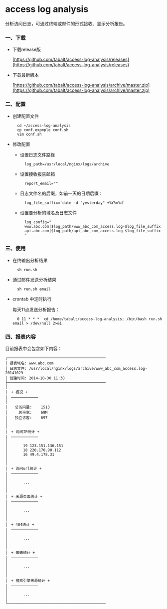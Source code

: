 access log analysis
==================

分析访问日志，可通过终端或邮件的形式接收、显示分析报告。

### 一、下载

* 下载release版

	[https://github.com/tabalt/access-log-analysis/releases](https://github.com/tabalt/access-log-analysis/releases)

* 下载最新版本

	[https://github.com/tabalt/access-log-analysis/archive/master.zip](https://github.com/tabalt/access-log-analysis/archive/master.zip)


### 二、配置

* 创建配置文件

		cd ~/access-log-analysis
		cp conf.expmple conf.sh
		vim conf.sh

* 修改配置

	* 设置日志文件路径

			log_path=/usr/local/nginx/logs/archive

	* 设置接收报告邮箱
		
			report_email=""

	* 日志文件名的后缀，如前一天的日期后缀：
		
			log_file_suffix=`date -d "yesterday" +%Y%m%d`
		
	* 设置要分析的域名及日志文件

			log_config="
			www.abc.com|$log_path/www_abc_com_access.log-$log_file_suffix
			api.abc.com|$log_path/api_abc_com_access.log-$log_file_suffix
			"


### 三、使用

* 在终输出分析结果

		sh run.sh

* 通过邮件发送分析结果

		sh run.sh email

* crontab 中定时执行

	每天11点发送分析报告：

		0 11 * * *  cd /home/tabalt/access-log-analysis; /bin/bash run.sh email > /dev/null 2>&1


### 四、报表内容


目前报表中会包含如下内容：
	
	┌────────────────────────────────────────────
	│ 报表域名:	www.abc.com
	│ 日志文件:	/usr/local/nginx/logs/archive/www_abc_com_access.log-20141029
	│ 创建时间:	2014-10-30 11:38
	├────────────────────────────────────────────
	│
	│　+ 概况 +
	│　────────────
	│
	│　　总访问量:	1513
	│　　　总带宽:	69M
	│　　独立访客:	697
	│
	│
	│　+ 访问IP统计 +
	│　────────────
	│
	│		19 123.151.136.151
	│		18 220.170.90.112
	│		16 49.4.178.31
	│
	│
	│　+ 访问url统计 +
	│　────────────
	│
	│		...
	│	
	│
	│　+ 来源页面统计 +
	│　────────────
	│
	│		...
	│	
	│
	│　+ 404统计 +
	│　────────────
	│
	│		...
	│	
	│
	│　+ 蜘蛛统计 +
	│　────────────
	│
	│		...
	│	
	│
	│　+ 搜索引擎来源统计 +
	│　────────────
	│
	│		...
	│	
	└────────────────────────────────────────────

		
		

	

	







